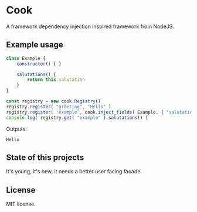 # Cook

A framework dependency injection inspired framework from NodeJS.

## Example usage

```javascript
class Example {
	constructor() { }

	salutations() {
		return this.salutation
	}
}

const registry = new cook.Registry()
registry.register( "greeting", "Hello" )
registry.register( "example", cook.inject_fields( Example, { "salutation" : "greeting" } ) )
console.log( registry.get( "example" ).salutations() )
```

Outputs:
```text
Hello
```

## State of this projects

It's young, it's new, it needs a better user facing facade.

## License

MIT license.
